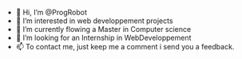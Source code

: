 - 👋 Hi, I’m @ProgRobot
- 👀 I’m interested in web developpement projects
- 🌱 I’m currently flowing a Master in Computer science
- 💞️ I’m looking for an Internship in WebDeveloppement
- 📫 To contact me, just keep me a comment i send you a feedback.

<!---
ProgRobot/ProgRobot is a ✨ special ✨ repository because its `README.md` (this file) appears on your GitHub profile.
You can click the Preview link to take a look at your changes.
--->
